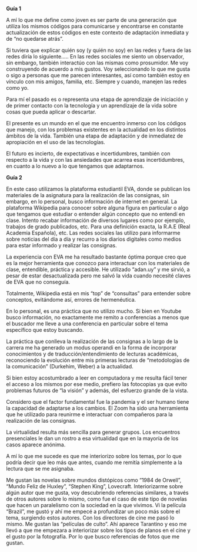 ﻿**Guía 1**

A mí lo que me define como joven es ser parte de una generación que utiliza los mismos códigos para comunicarse y encontrarse en constante actualización de estos códigos en este contexto de adaptación inmediata y de “no quedarse atrás”. 

Si tuviera que explicar quién soy (y quién no soy) en las redes y fuera de las redes diría lo siguiente….. En las redes sociales me siento un observador, sin embargo, también interactúo con las mismas como prosumidor. Me voy construyendo de acuerdo a mis gustos. Voy seleccionando lo que me gusta o sigo a personas que me parecen interesantes, así como también estoy en vínculo con mis amigos, familia, etc. Siempre y cuando, manejen las redes como yo. 

Para mí el pasado es o representa una etapa de aprendizaje de iniciación y de primer contacto con la tecnología y un aprendizaje de la vida sobre cosas que pueda aplicar o descartar. 

El presente es un mundo en el que me encuentro inmerso con los códigos que manejo, con los problemas existentes en la actualidad en los distintos ámbitos de la vida. También una etapa de adaptación y de inmediatez de apropiación en el uso de las tecnologías.

El futuro es incierto, de expectativas e incertidumbres, también con respecto a la vida y con las ansiedades que acarrea esas incertidumbres, en cuanto a lo nuevo a lo que tengamos que adaptarnos. 

**Guía 2**

En este caso utilizamos la plataforma estudiantil EVA, donde se publican los materiales de la asignatura para la realización de las consignas, sin embargo, en lo personal, busco información de internet en general. La plataforma Wikipedia para conocer sobre alguna figura en particular o algo que tengamos que estudiar o entender algún concepto que no entendí en clase. Intento recabar información de diversos lugares como por ejemplo, trabajos de grado publicados, etc. Para una definición exacta, la R.A.E (Real Academia Española), etc. Las redes sociales las utilizo para informarme sobre noticias del día a día y recurro a los diarios digitales como medios para estar informado y realizar las consignas. 

La experiencia con EVA me ha resultado bastante óptima porque creo que es la mejor herramienta que conozco para interactuar con los materiales de clase, entendible, práctica y accesible. He utilizado “adan.uy” y me sirvió, a pesar de estar desactualizada pero me salvó la vida cuando necesité claves de EVA que no conseguía. 

Totalmente, Wikipedia está en mis “top” de “consultas” para entender sobre conceptos, evitándome así, errores de hermenéutica. 

En lo personal, es una práctica que no utilizo mucho. Si bien en Youtube busco información, no exactamente me remito a conferencias a menos que el buscador me lleve a una conferencia en particular sobre el tema específico que estoy buscando.

La práctica que conlleva la realización de las consignas a lo largo de la carrera me ha generado un modus operandi en la forma de incorporar conocimientos y de traducción/entendimiento de lecturas académicas, reconociendo la evolución entre mis primeras lecturas de “metodologías de la comunicación” (Durkehim, Weber) a la actualidad. 

Si bien estoy acostumbrado a leer en computadora y me resulta fácil tener el acceso a los mismos por ese medio, prefiero las fotocopias ya que evito problemas futuros de “la visión” y además, del esfuerzo grande de la vista. 

Considero que el factor fundamental fue la pandemia y el ser humano tiene la capacidad de adaptarse a los cambios. El Zoom ha sido una herramienta que he utilizado para reunirme e interactuar con compañeros para la realización de las consignas. 

La virtualidad resulta más sencilla para generar grupos. Los encuentros presenciales le dan un rostro a esa virtualidad que en la mayoría de los casos aparece anónima. 

A mí lo que me sucede es que me interiorizo sobre los temas, por lo que podría decir que leo más que antes, cuando me remitía simplemente a la lectura que se me asignaba. 

Me gustan las novelas sobre mundos distópicos como “1984 de Orwell”, “Mundo Feliz de Huxley”, “Stephen King”, Lovecraft. Interiorizarme sobre algún autor que me gusta, voy descubriendo referencias similares, a través de otros autores sobre lo mismo, como fue el caso de este tipo de novelas que hacen un paralelismo con la sociedad en la que vivimos. Vi la película “Brazil”, me gustó y ahí me empecé a profundizar un poco más sobre el tema, surgiendo estos autores. Con los directores de cine me pasó lo mismo. Me gustan las “películas de culto”. Ahí aparece Tarantino y eso me llevó a que me empezara a interiorizar sobre los tipos de planos en el cine y el gusto por la fotografía. Por lo que busco referencias de fotos que me gustan. 

